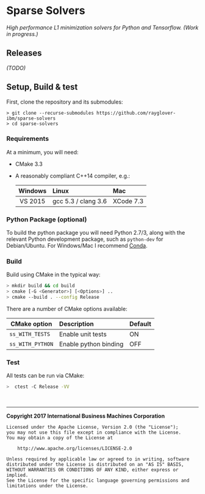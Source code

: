 # Sparse Solvers
_High performance L1 minimization solvers for Python and Tensorflow. (Work in progress.)_

## Releases

_(TODO)_

## Setup, Build & test

First, clone the repository and its submodules:

    > git clone --recurse-submodules https://github.com/rayglover-ibm/sparse-solvers
    > cd sparse-solvers

### Requirements

At a minimum, you will need:

- CMake 3.3
- A reasonably compliant C++14 compiler, e.g.:

    | Windows    | Linux  | Mac     |
    |:----------:|:----------------------|:--------|    
    | VS 2015    | gcc 5.3 / clang 3.6   | XCode 7.3 |

### Python Package (optional)

To build the python package you will need Python 2.7/3, along with the relevant Python development package, such as `python-dev` for Debian/Ubuntu. For Windows/Mac I recommend [Conda](https://conda.io/miniconda.html).

### Build

Build using CMake in the typical way:

```bash
> mkdir build && cd build
> cmake [-G <Generator>] [<Options>] ..
> cmake --build . --config Release
```

There are a number of CMake options available:

| CMake option             | Description            | Default |
|--------------------------|:-----------------------|:--------|
| `ss_WITH_TESTS`          | Enable unit tests      | ON      |
| `ss_WITH_PYTHON`         | Enable python binding  | OFF     |

### Test

All tests can be run via CMake:

```bash
>  ctest -C Release -VV
```
<br>

---

__Copyright 2017 International Business Machines Corporation__

```
Licensed under the Apache License, Version 2.0 (the "License");
you may not use this file except in compliance with the License.
You may obtain a copy of the License at

    http://www.apache.org/licenses/LICENSE-2.0

Unless required by applicable law or agreed to in writing, software
distributed under the License is distributed on an "AS IS" BASIS,
WITHOUT WARRANTIES OR CONDITIONS OF ANY KIND, either express or implied.
See the License for the specific language governing permissions and
limitations under the License.
```
